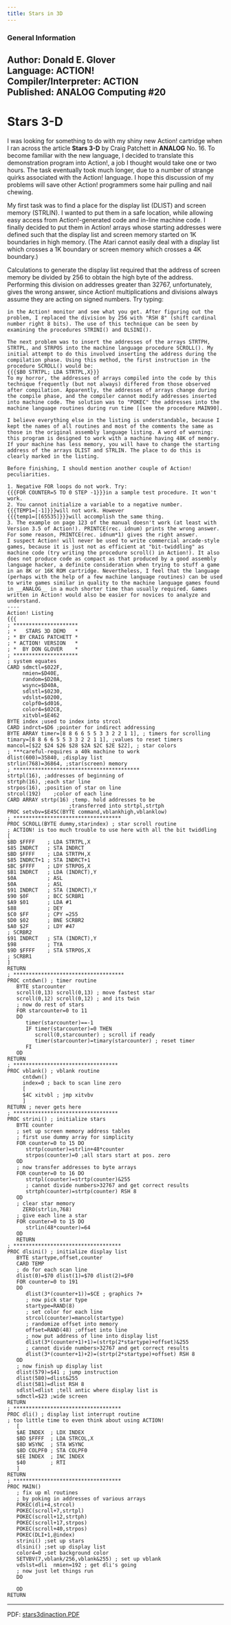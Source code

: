 ```yaml
---
title: Stars in 3D
---
```

### General Information  
Author: 	Donald E. Glover  
Language: 	ACTION!   
Compiler/Interpreter: 	ACTION   
Published: 	ANALOG Computing #20  
---
# Stars 3-D  
I was looking for something to do with my shiny new Action! cartridge when I ran across the article __Stars 3-D__ by Craig Patchett in __ANALOG__ No. 16. To become familiar with the new language, I decided to translate this demonstration program into Action!, a job I thought would take one or two hours. The task eventually took much longer, due to a number of strange quirks associated with the Action! language. I hope this discussion of my problems will save other Action! programmers some hair pulling and nail chewing.  
  
My first task was to find a place for the display list (DLIST) and screen memory (STRLIN). I wanted to put them in a safe location, while allowing easy access from Action!-generated code and in-line machine code. I finally decided to put them in Action! arrays whose starting addresses were defined such that the display list and screen memory started on 1K boundaries in high memory. (The Atari cannot easily deal with a display list which crosses a 1K boundary or screen memory which crosses a 4K boundary.)  
  
Calculations to generate the display list required that the address of screen memory be divided by 256 to obtain the high byte of the address. Performing this division on addresses greater than 32767, unfortunately, gives the wrong answer, since Action! multiplications and divisions always assume they are acting on signed numbers. Try typing:  
```
in the Action! monitor and see what you get. After figuring out the problem, I replaced the division by 256 with "RSH 8" (shift cardinal number right 8 bits). The use of this technique can be seen by examining the procedures STRINI() and DLSINI().

The next problem was to insert the addresses of the arrays STRTPH, STRTPL, and STRPOS into the machine language procedure SCROLL(). My initial attempt to do this involved inserting the address during the compilation phase. Using this method, the first instruction in the procedure SCROLL() would be:
{{{$B0 STRTPL; LDA STRTPL,X}}}
To my horror, the addresses of arrays compiled into the code by this technique frequently (but not always) differed from those observed after compilation. Apparently, the addresses of arrays change during the compile phase, and the compiler cannot modify addresses inserted into machine code. The solution was to "POKEC" the addresses into the machine language routines during run time [[see the procedure MAIN90].

I believe everything else in the listing is understandable, because I kept the names of all routines and most of the comments the same as those in the original assembly language listing. A word of warning: this program is designed to work with a machine having 48K of memory. If your machine has less memory, you will have to change the starting address of the arrays DLIST and STRLIN. The place to do this is clearly marked in the listing.

Before finishing, I should mention another couple of Action! peculiarities.

1. Negative FOR loops do not work. Try: 
{{{FOR COUNTER=5 TO 0 STEP -1}}}in a sample test procedure. It won't work.
2. You cannot initialize a variable to a negative number. 
{{{TEMP1=[-1]}}}will not work. However 
{{{temp1=[[65535]}}}will accomplish the same thing.
3. The example on page 123 of the manual doesn't work (at least with Version 3.5 of Action!). PRINTCE(rec. idnum) prints the wrong answer. For some reason, PRINTCE(rec. idnum*1) gives the right answer.
I suspect Action! will never be used to write commercial arcade-style games, because it is just not as efficient at "bit-twiddling" as machine code (try writing the procedure scroll() in Action!). It also does not produce code as compact as that produced by a good assembly language hacker, a definite consideration when trying to stuff a game in an 8K or 16K ROM cartridge. Nevertheless, I feel that the language (perhaps with the help of a few machine language routines) can be used to write games similar in quality to the machine language games found in __ANALOG__ in a much shorter time than usually required. Games written in Action! would also be easier for novices to analyze and understand.
----
Action! Listing
{{{
; *********************
; *   STARS 3D DEMO   *
; * BY CRAIG PATCHETT *
; * ACTION! VERSION   *
; *  BY DON GLOVER    *
; *********************
; system equates
CARD sdmctl=$022F,
     nmien=$D40E,
     random=$D20A,
     wsync=$D40A,
     sdlstl=$0230,
     vdslst=$0200,
     colpf0=$d016,
     color4=$02C8,
     xitvbl=$E462
BYTE index ;used to index into strcol
CARD indrct=$D6 ;pointer for indirect addressing
BYTE ARRAY timer=[8 8 6 6 5 5 3 3 2 2 1 1], ; timers for scrolling
timary=[8 8 6 6 5 5 3 3 2 2 1 1], ;values to reset timers
mancol=[$22 $24 $26 $28 $2A $2C $2E $22], ; star colors
; ***careful-requires a 40k machine to work
dlist(600)=35840, ;display list
strlin(768)=36864, ;star(screen) memory
; *****************************************
strtpl(16), ;addresses of beginning of
strtph(16), ;each star line
strpos(16), ;position of star on line
strcol(192)    ;color of each line
CARD ARRAY strtp(16) ;temp. hold addresses to be
                    ;transferred into strtpl,strtph
PROC setvbv=$E45C(BYTE command,vblankhigh,vblanklow)
; ***********************************
PROC SCROLL(BYTE dummy,starindex) ; star scroll routine
; ACTION! is too much trouble to use here with all the bit twiddling
[
$BD $FFFF    ; LDA STRTPL,X
$85 INDRCT   ; STA INDRCT
$BD $FFFF    ; LDA STRTPH,X
$85 INDRCT+1 ; STA INDRCT+1
$BC $FFFF    ; LDY STRPOS,X
$B1 INDRCT   ; LDA (INDRCT),Y
$0A          ; ASL
$0A          ; ASL
$91 INDRCT   ; STA (INDRCT),Y
$90 $0F      ; BCC SCRBR1
$A9 $01      ; LDA #1
$88          ; DEY
$C0 $FF      ; CPY =255
$D0 $02      ; BNE SCRBR2
$A0 $2F      ; LDY #47
; SCRBR2
$91 INDRCT   ; STA (INDRCT),Y
$98          ; TYA
$9D $FFFF    ; STA STRPOS,X
; SCRBR1
]
RETURN
; ************************************
PROC cntdwn() ; timer routine
   BYTE starcounter
   scroll(0,13) scroll(0,13) ; move fastest star
   scroll(0,12) scroll(0,12) ; and its twin
   ; now do rest of stars
   FOR starcounter=0 to 11
   DO
      timer(starcounter)==-1
      IF timer(starcounter)=0 THEN
         scroll(0,starcounter) ; scroll if ready
         timer(starcounter)=timary(starcounter) ; reset timer
      FI
   OD
RETURN
; **********************************
PROC vblank() ; vblank routine
     cntdwn()
     index=0 ; back to scan line zero
     [
     $4C xitvbl ; jmp xitvbv
     ]
RETURN ; never gets here
; **********************************
PROC strini() ; initialize stars
   BYTE counter
   ; set up screen memory address tables
   ; first use dummy array for simplicity
   FOR counter=0 to 15 DO
      strtp(counter)=strlin+48*counter
      strpos(counter)=0 ;all stars start at pos. zero
   OD
   ; now transfer addresses to byte arrays
   FOR counter=0 to 16 DO
      strtpl(counter)=strtp(counter)&255
      ; cannot divide numbers>32767 and get correct results
      strtph(counter)=strtp(counter) RSH 8
   OD
   ; clear star memory
     ZERO(strlin,768)
   ; give each line a star
   FOR counter=0 to 15 DO
      strlin(48*counter)=64
   OD
   RETURN
; ***********************************
PROC dlsini() ; initialize display list
   BYTE startype,offset,counter
   CARD TEMP
   ; do for each scan line
   dlist(0)=$70 dlist(1)=$70 dlist(2)=$F0
   FOR counter=0 to 191
   DO
      dlist(3*(counter+1))=$CE ; graphics 7+
      ; now pick star type
      startype=RAND(8)
      ; set color for each line
      strcol(counter)=mancol(startype)
      ; randomize offset into memory
      offset=RAND(48) ;offset into line
      ; now put address of line into display list
      dlist(3*(counter+1)+1)=(strtp(2*startype)+offset)&255
      ; cannot divide numbers>32767 and get correct results
      dlist(3*(counter+1)+2)=(strtp(2*startype)+offset) RSH 8
   OD
   ; now finish up display list
   dlist(579)=$41 ; jump instruction
   dlist(580)=dlist&255
   dlist(581)=dlist RSH 8
   sdlstl=dlist ;tell antic where display list is
   sdmctl=$23 ;wide screen
RETURN
; ***********************************
PROC dli() ; display list interrupt routine
; too little time to even think about using ACTION!
   [
   $AE INDEX  ; LDX INDEX
   $BD $FFFF  ; LDA STRCOL,X
   $8D WSYNC  ; STA WSYNC
   $8D COLPF0 ; STA COLPF0
   $EE INDEX  ; INC INDEX
   $40        ; RTI
   ]
RETURN
; ***********************************
PROC MAIN()
   ; fix up ml routines
   ; by poking in addresses of various arrays
   POKEC(dli+4,strcol)
   POKEC(scroll+7,strtpl)
   POKEC(scroll+12,strtph)
   POKEC(scroll+17,strpos)
   POKEC(scroll+40,strpos)
   POKEC(DLI+1,@index)
   strini() ;set up stars
   dlsini() ;set up display list
   color4=0 ;set background color
   SETVBV(7,vblank/256,vblank&255) ; set up vblank
   vdslst=dli  nmien=192 ; get dli's going
   ; now just let things run
   DO

   OD
RETURN
```
---
PDF: [stars3dinaction.PDF](attachments/stars3dinaction.PDF)  
